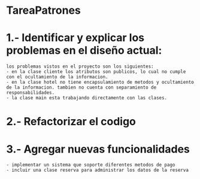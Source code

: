# TareaPatrones
# 1.- Identificar y explicar los problemas en el diseño actual:
    los problemas vistos en el proyecto son los siguientes:
    - en la clase cliente los atributos son publicos, lo cual no cumple con el ocultamiento de la informacion.
    - en la clase hotel no tiene encapsulamiento de metodos y ocultamiento de la informacion. tambien no cuenta con separamiento de responsabilidades.
    - la clase main esta trabajando directamente con las clases.
# 2.- Refactorizar el codigo
# 3.- Agregar nuevas funcionalidades
    - implementar un sistema que soporte diferentes metodos de pago
    - incluir una clase reserva para administrar los datos de la reserva
